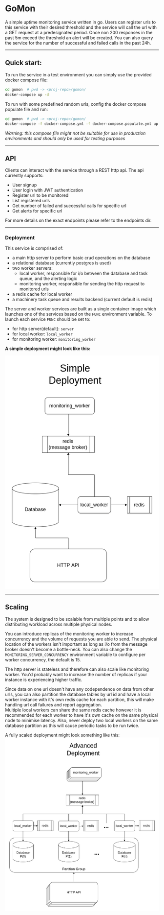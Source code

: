 # GoMon
A simple uptime monitoring service written in go.
Users can register urls to this service with their desired threshold and the service will call the url with a GET request at a predesignated period. Once non 200 responses in the past 5m exceed the threshold an alert will be created.
You can also query the service for the number of successful and failed calls in the past 24h. 

---
## Quick start:
To run the service in a test environment you can simply use the provided docker compose file:
```bash
cd gomon  # pwd -> <proj-repo>/gomon/
docker-compose up -d
```
To run with some predefined random urls, config the docker compose populate file and run:
```bash
cd gomon  # pwd -> <proj-repo>/gomon/
docker-compose -f docker-compose.yml -f docker-compose.populate.yml up -d
```
*Warning: this compose file might not be suitable for use in production environments and should only be used for testing purposes*

---
## API
Clients can interact with the service through a REST http api. The api currently supports:

- User signup
- User login with JWT authentication
- Register url to be monitored
- List registered urls
- Get number of failed and successful calls for specific url
- Get alerts for specific url

For more details on the exact endpoints please refer to the endpoints dir.

---
### Deployment
This service is comprised of:
- a main http server to perform basic crud operations on the database
- a relational database (currently postgres is used)
- two worker servers:
    - local worker, responsible for i/o between the database and task queue, and the alerting logic
    - monitoring worker, responsible for sending the http request to monitored urls
- a redis cache for local worker
- a machinery task queue and results backend (current default is redis)

The server and worker services are built as a single container image which launches one of the services based on the `FUNC` environment variable. To launch each service `FUNC` should be set to:
- for http server(default): `server`
- for local worker: `local_worker`
- for monitoring worker: `monitoring_worker`

**A simple deployment might look like this:**

![simple deployment](./gomon_simple.png)

---
## Scaling
The system is designed to be scalable from multiple points and to allow distributing workload across multiple physical nodes.

You can introduce replicas of the monitoring worker to increase concurrency and the volume of requests you are able to send. The physical location of the workers isn't important as long as i/o from the message broker doesn't become a bottle-neck. You can also change the `MONITORING_SERVER_CONCURRENCY` environment variable to configure per worker concurrency, the default is 15.

The http server is stateless and therefore can also scale like monitoring worker. You'd probably want to increase the number of replicas if your instance is experiencing higher traffic.

Since data on one url doesn't have any codependence on data from other urls, you can also partition the database tables by url id and have a local worker instance with it's own redis cache for each partition, this will make handling url call failures and report aggregation.\
Multiple local workers can share the same redis cache however it is recommended for each worker to have it's own cache on the same physical node to minimise latency.
Also, never deploy two local workers on the same database partition as this will cause periodic tasks to be run twice.

A fully scaled deployment might look something like this:
![advanced deployment](./gomon_advanced.png)
